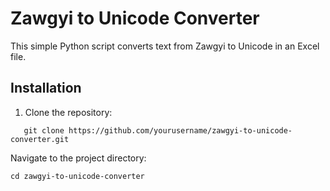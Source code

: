 # Zawgyi to Unicode Converter

This simple Python script converts text from Zawgyi to Unicode in an Excel file.

## Installation

1. Clone the repository:
```
   git clone https://github.com/yourusername/zawgyi-to-unicode-converter.git
```
Navigate to the project directory:
```
cd zawgyi-to-unicode-converter
```
